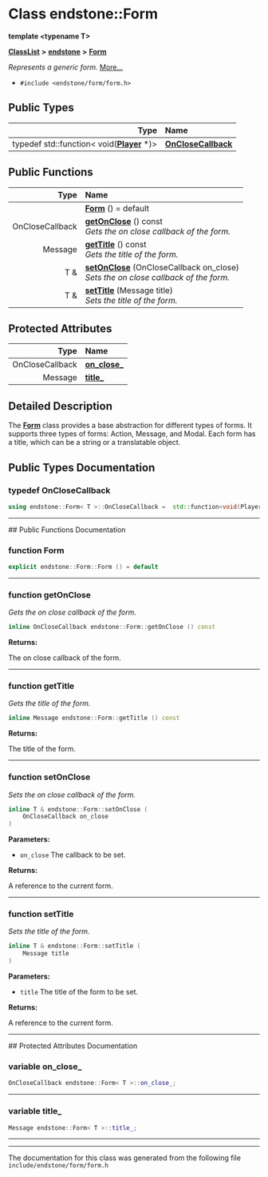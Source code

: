 

# Class endstone::Form

**template &lt;typename T&gt;**



[**ClassList**](annotated.md) **>** [**endstone**](namespaceendstone.md) **>** [**Form**](classendstone_1_1Form.md)



_Represents a generic form._ [More...](#detailed-description)

* `#include <endstone/form/form.h>`

















## Public Types

| Type | Name |
| ---: | :--- |
| typedef std::function&lt; void([**Player**](classendstone_1_1Player.md) \*)&gt; | [**OnCloseCallback**](#typedef-onclosecallback)  <br> |




















## Public Functions

| Type | Name |
| ---: | :--- |
|   | [**Form**](#function-form) () = default<br> |
|  OnCloseCallback | [**getOnClose**](#function-getonclose) () const<br>_Gets the on close callback of the form._  |
|  Message | [**getTitle**](#function-gettitle) () const<br>_Gets the title of the form._  |
|  T & | [**setOnClose**](#function-setonclose) (OnCloseCallback on\_close) <br>_Sets the on close callback of the form._  |
|  T & | [**setTitle**](#function-settitle) (Message title) <br>_Sets the title of the form._  |








## Protected Attributes

| Type | Name |
| ---: | :--- |
|  OnCloseCallback | [**on\_close\_**](#variable-on_close_)  <br> |
|  Message | [**title\_**](#variable-title_)  <br> |




















## Detailed Description


The [**Form**](classendstone_1_1Form.md) class provides a base abstraction for different types of forms. It supports three types of forms: Action, Message, and Modal. Each form has a title, which can be a string or a translatable object. 


    
## Public Types Documentation




### typedef OnCloseCallback 

```C++
using endstone::Form< T >::OnCloseCallback =  std::function<void(Player *)>;
```




<hr>
## Public Functions Documentation




### function Form 

```C++
explicit endstone::Form::Form () = default
```




<hr>



### function getOnClose 

_Gets the on close callback of the form._ 
```C++
inline OnCloseCallback endstone::Form::getOnClose () const
```





**Returns:**

The on close callback of the form. 





        

<hr>



### function getTitle 

_Gets the title of the form._ 
```C++
inline Message endstone::Form::getTitle () const
```





**Returns:**

The title of the form. 





        

<hr>



### function setOnClose 

_Sets the on close callback of the form._ 
```C++
inline T & endstone::Form::setOnClose (
    OnCloseCallback on_close
) 
```





**Parameters:**


* `on_close` The callback to be set. 



**Returns:**

A reference to the current form. 





        

<hr>



### function setTitle 

_Sets the title of the form._ 
```C++
inline T & endstone::Form::setTitle (
    Message title
) 
```





**Parameters:**


* `title` The title of the form to be set. 



**Returns:**

A reference to the current form. 





        

<hr>
## Protected Attributes Documentation




### variable on\_close\_ 

```C++
OnCloseCallback endstone::Form< T >::on_close_;
```




<hr>



### variable title\_ 

```C++
Message endstone::Form< T >::title_;
```




<hr>

------------------------------
The documentation for this class was generated from the following file `include/endstone/form/form.h`


